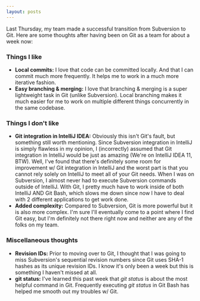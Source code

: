 ```yaml
---
layout: posts
---
```


Last Thursday, my team made a successful transition from Subversion to Git.  Here are some thoughts after having been on Git as a team for about a week now:

### Things I like
* **Local commits:** I love that code can be committed locally.  And that I can commit much more frequently.  It helps me to work in a much more iterative fashion.
* **Easy branching & merging:** I love that branching & merging is a super lightweight task in Git (unlike Subversion).  Local branching makes it much easier for me to work on multiple different things concurrently in the same codebase.

### Things I don't like
* **Git integration in IntelliJ IDEA:** Obviously this isn't Git's fault, but something still worth mentioning.  Since Subversion integration in IntelliJ is simply flawless in my opinion, I (incorrectly) assumed that Git integration in IntelliJ would be just as amazing (We're on IntelliJ IDEA 11, BTW).  Well, I've found that there's definitely some room for improvement w/ Git integration in IntelliJ and the worst part is that you cannot rely solely on IntelliJ to meet all of your Git needs.  When I was on Subversion, I almost never had to execute Subversion commands outside of IntelliJ.  With Git, I pretty much have to work inside of both IntelliJ AND Git Bash, which slows me down since now I have to deal with 2 different applications to get work done.
* **Added complexity:**  Compared to Subversion, Git is more powerful but it is also more complex.  I'm sure I'll eventually come to a point where I find Git easy, but I'm definitely not there right now and neither are any of the folks on my team.

### Miscellaneous thoughts
* **Revision IDs:** Prior to moving over to Git, I thought that I was going to miss Subversion's sequential revision numbers since Git uses SHA-1 hashes as its unique revision IDs.  I know it's only been a week but this is something I haven't missed at all.
* **git status:** I've learned this past week that *git status* is about the most helpful command in Git.  Frequently executing *git status* in Git Bash has helped me smooth out my troubles w/ Git.
